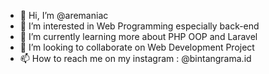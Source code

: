 - 👋 Hi, I’m @aremaniac
- 👀 I’m interested in Web Programming especially back-end 
- 🌱 I’m currently learning more about PHP OOP and Laravel
- 💞️ I’m looking to collaborate on Web Development Project
- 📫 How to reach me on my instagram : @bintangrama.id

<!---
aremaniac/aremaniac is a ✨ special ✨ repository because its `README.md` (this file) appears on your GitHub profile.
You can click the Preview link to take a look at your changes.
--->

